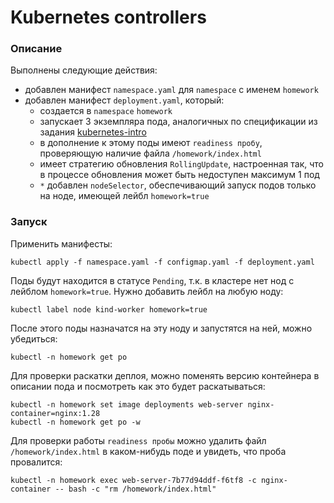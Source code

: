# Kubernetes controllers

### Описание

Выполнены следующие действия:
- добавлен манифест `namespace.yaml` для `namespace` с именем `homework`
- добавлен манифест `deployment.yaml`, который:
    - создается в `namespace` `homework`
    - запускает 3 экземпляра пода, аналогичных по спецификации из
    задания [kubernetes-intro](/kubernetes-intro/pod.yaml)
    - в дополнение к этому поды имеют `readiness пробу`, проверяющую 
    наличие файла `/homework/index.html`
    - имеет стратегию обновления `RollingUpdate`, настроенная так, что в 
    процессе обновления может быть недоступен максимум 1 под
    - `*` добавлен `nodeSelector`, обеспечивающий запуск подов только на
    ноде, имеющей лейбл `homework=true`

### Запуск

Применить манифесты:
```shell
kubectl apply -f namespace.yaml -f configmap.yaml -f deployment.yaml
```

Поды будут находится в статусе `Pending`, т.к. в кластере нет нод с лейблом `homework=true`.
Нужно добавить лейбл на любую ноду:
```shell
kubectl label node kind-worker homework=true
```

После этого поды назначатся на эту ноду и запустятся на ней, можно убедиться:
```shell
kubectl -n homework get po
```

Для проверки раскатки деплоя, можно поменять версию контейнера в описании
пода и посмотреть как это будет раскатываться:
```shell
kubectl -n homework set image deployments web-server nginx-container=nginx:1.28
kubectl -n homework get po -w
```

Для проверки работы `readiness пробы` можно удалить файл `/homework/index.html` в каком-нибудь
поде и увидеть, что проба провалится:
```shell
kubectl -n homework exec web-server-7b77d94ddf-f6tf8 -c nginx-container -- bash -c "rm /homework/index.html"
```
